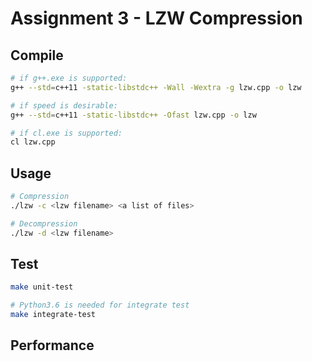 # Assignment 3 - LZW Compression

## Compile

```bash
# if g++.exe is supported:
g++ --std=c++11 -static-libstdc++ -Wall -Wextra -g lzw.cpp -o lzw

# if speed is desirable:
g++ --std=c++11 -static-libstdc++ -Ofast lzw.cpp -o lzw

# if cl.exe is supported:
cl lzw.cpp
```

## Usage

```bash
# Compression
./lzw -c <lzw filename> <a list of files>

# Decompression
./lzw -d <lzw filename>
```

## Test

```bash
make unit-test

# Python3.6 is needed for integrate test
make integrate-test
```

## Performance
